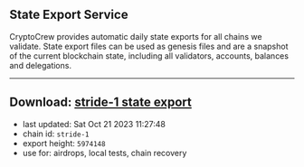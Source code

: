 ## State Export Service
CryptoCrew provides automatic daily state exports for all chains we validate. State export files can be used as genesis files and are a snapshot of the current blockchain state, including all validators, accounts, balances and delegations.

---
**Download: [stride-1 state export](https://dl.ccvalidators.com/SERVICE/stride/stride-1_export_5974148.json)**
---

- last updated: Sat Oct 21 2023 11:27:48
- chain id: `stride-1`
- export height: `5974148`
- use for: airdrops, local tests, chain recovery

